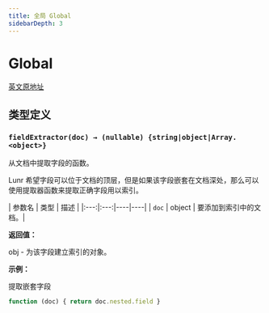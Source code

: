 ```yaml
---
title: 全局 Global
sidebarDepth: 3
---
```


# Global

[英文原地址](https://lunrjs.com/docs/global.html)

## 类型定义

### `fieldExtractor(doc) → (nullable) {string|object|Array.<object>}`

从文档中提取字段的函数。

Lunr 希望字段可以位于文档的顶层，但是如果该字段嵌套在文档深处，那么可以使用提取器函数来提取正确字段用以索引。

| 参数名 | 类型 | 描述 |
|:---:|:---:|----|----|
| `doc` | object | 要添加到索引中的文档。|

**返回值：**

obj - 为该字段建立索引的对象。

**示例：**

提取嵌套字段

```js
function (doc) { return doc.nested.field }
```